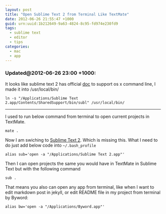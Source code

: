 ```yaml
--- 
layout: post
title: "Open Sublime Text 2 from Terminal Like TextMate"
date: 2012-06-26 21:55:47 +1000
guid: urn:uuid:1b212649-9a63-4824-8c95-fd974e230fd9
tags:
  - sublime text
  - editor
  - tips
categories:
  - mac
  - app
---
```


### Updated@2012-06-26 23:00 +1000:

It looks like sublime text 2 has official [doc](http://www.sublimetext.com/docs/2/osx_command_line.html) to support os x command line, I made it into /usr/local/bin/

	ln -s "/Applications/Sublime Text 2.app/Contents/SharedSupport/bin/subl" /usr/local/bin/

***

I used to run below command from terminal to open current projects in TextMate.

	mate .

Now I am swiching to [Sublime Text 2](http://www.sublimetext.com/). Which is missing this. What I need to do just add below code into `~/.bash_profile`

	alias sub='open -a "/Applications/Sublime Text 2.app"'
	
Then I can open projects the same you would have in TextMate in Sublime Text but with the following command

	sub .

That means you also can open any app from terminal, like when I want to edit markdown post in jekyll, or edit README file in my project from terminal by Byword:

	alias bw='open -a "/Applications/Byword.app"'
